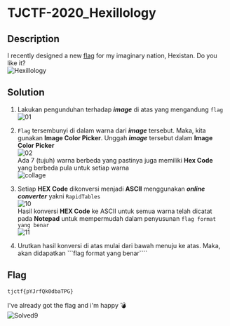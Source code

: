 # TJCTF-2020_Hexillology
## Description
I recently designed a new [flag](https://static.tjctf.org/af83861c918131864a4e3df24c49d9bad766ae701f02387ee0698593b44f3390_Hexillology.png) for my imaginary nation, Hexistan. Do you like it? <br>
![Hexillology](https://user-images.githubusercontent.com/49342639/83028065-21566680-a05b-11ea-8633-e476c485514f.png)

## Solution
1. Lakukan pengunduhan terhadap **_image_** di atas yang mengandung ```flag```<br>
![01](https://user-images.githubusercontent.com/49342639/83029657-1b618500-a05d-11ea-80d5-532d35ada74f.PNG)

2. ```Flag``` tersembunyi di dalam warna dari **_image_** tersebut. Maka, kita gunakan __Image Color Picker__. Unggah **_image_** tersebut dalam __Image Color Picker__ <br>
![02](https://user-images.githubusercontent.com/49342639/83030095-a17dcb80-a05d-11ea-92a8-60667513622a.PNG)
	<br> Ada 7 (tujuh) warna berbeda yang pastinya juga memiliki __Hex Code__ yang berbeda pula untuk setiap warna <br>
	![collage](https://user-images.githubusercontent.com/49342639/83031751-2a493700-a05f-11ea-9509-f4b4882614ce.jpg)
3. Setiap __HEX Code__ dikonversi menjadi __ASCII__ menggunakan **_online converter_** yakni ```RapidTables``` <br>
![10](https://user-images.githubusercontent.com/49342639/83035493-bc533e80-a063-11ea-98c2-a0d57a89de90.PNG)
	<br> Hasil konversi __HEX Code__ ke ASCII untuk semua warna telah dicatat pada __Notepad__ untuk mempermudah dalam penyusunan ```flag format yang benar``` <br>
![11](https://user-images.githubusercontent.com/49342639/83035665-ef95cd80-a063-11ea-92ee-0af26760541d.PNG)

4. Urutkan hasil konversi di atas mulai dari bawah menuju ke atas. Maka, akan didapatkan ```flag format yang benar````

## Flag
```html
tjctf{pYJrfQk0dbaTPG}
```
I've already got the flag and i'm happy :bomb: <br>
![Solved9](https://user-images.githubusercontent.com/49342639/83036368-b873ec00-a064-11ea-9de4-0b2f8a4bff19.PNG)
